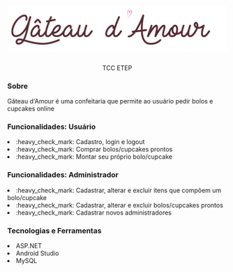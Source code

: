 <h1 align="center"><img src="site/imgs/icons/logoTexto.png" alt="Gâteau d'Amour" /></h1>
<p align="center">TCC ETEP</p>

<h3>Sobre</h3>
<p>Gâteau d'Amour é uma confeitaria que permite ao usuário pedir bolos e cupcakes online</p>

<h3>Funcionalidades: Usuário</h3>
<li>:heavy_check_mark: Cadastro, login e logout</li>
<li>:heavy_check_mark: Comprar bolos/cupcakes prontos</li>
<li>:heavy_check_mark: Montar seu próprio bolo/cupcake</li>

<h3>Funcionalidades: Administrador</h3>
<li>:heavy_check_mark: Cadastrar, alterar e excluir itens que compõem um bolo/cupcake</li>
<li>:heavy_check_mark: Cadastrar, alterar e excluir bolos/cupcakes prontos</li>
<li>:heavy_check_mark: Cadastrar novos administradores</li>

<h3>Tecnologias e Ferramentas</h3>
<li>ASP.NET</li>
<li>Android Studio</li>
<li>MySQL</li>
